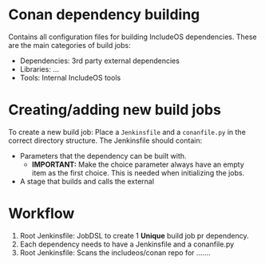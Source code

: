 # Conan dependency building
Contains all configuration files for building IncludeOS dependencies.
These are the main categories of build jobs:
 - Dependencies: 3rd party external dependencies
 - Libraries: ...
 - Tools: Internal IncludeOS tools

# Creating/adding new build jobs
To create a new build job:
Place a `Jenkinsfile` and a `conanfile.py` in the correct directory structure.
The Jenkinsfile should contain:
- Parameters that the dependency can be built with.
	- **IMPORTANT:** Make the choice parameter always have an empty item as the first choice. This is needed when initializing the jobs.
- A stage that builds and calls the external

# Workflow
1. Root Jenkinsfile: JobDSL to create 1 **Unique** build job pr dependency.
2. Each dependency needs to have a Jenkinsfile and a conanfile.py
3. Root Jenkinsfile: Scans the includeos/conan repo for .......
